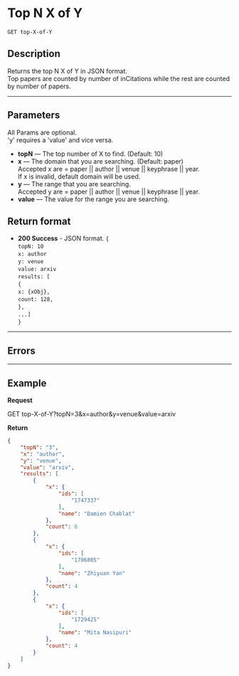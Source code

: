 # Top N X of Y

    GET top-X-of-Y

## Description
  Returns the top N X of Y in JSON format. <br />
  Top papers are counted by number of inCitations while the rest are counted by number of papers.

***

## Parameters
  All Params are optional. <br />
  'y' requires a 'value' and vice versa.

- **topN** — The top number of X to find. (Default: 10)
- **x** — The domain that you are searching. (Default: paper) <br />
Accepted x are = paper || author || venue || keyphrase || year.  <br />
If x is invalid, default domain will be used. <br />
- **y** — The range that you are searching.  <br />
Accepted y are = paper || author || venue || keyphrase || year.  <br />
- **value** — The value for the range you are searching.

## Return format
- **200 Success** - JSON format.
`{` <br />
`topN: 10` <br />
`x: author` <br />
`y: venue` <br />
`value: arxiv` <br />
`results: [` <br />
`{` <br />
`x: {xObj},` <br />
`count: 128,` <br />
`},` <br />
`...]` <br />
`}`

***

## Errors


***

## Example
**Request**

  GET top-X-of-Y?topN=3&x=author&y=venue&value=arxiv

**Return**
``` json
{
	"topN": "3",
	"x": "author",
	"y": "venue",
	"value": "arxiv",
	"results": [
		{
			"x": {
				"ids": [
					"1747337"
				],
				"name": "Damien Chablat"
			},
			"count": 6
		},
		{
			"x": {
				"ids": [
					"1706805"
				],
				"name": "Zhiyuan Yan"
			},
			"count": 4
		},
		{
			"x": {
				"ids": [
					"1729425"
				],
				"name": "Mita Nasipuri"
			},
			"count": 4
		}
	]
}
```
